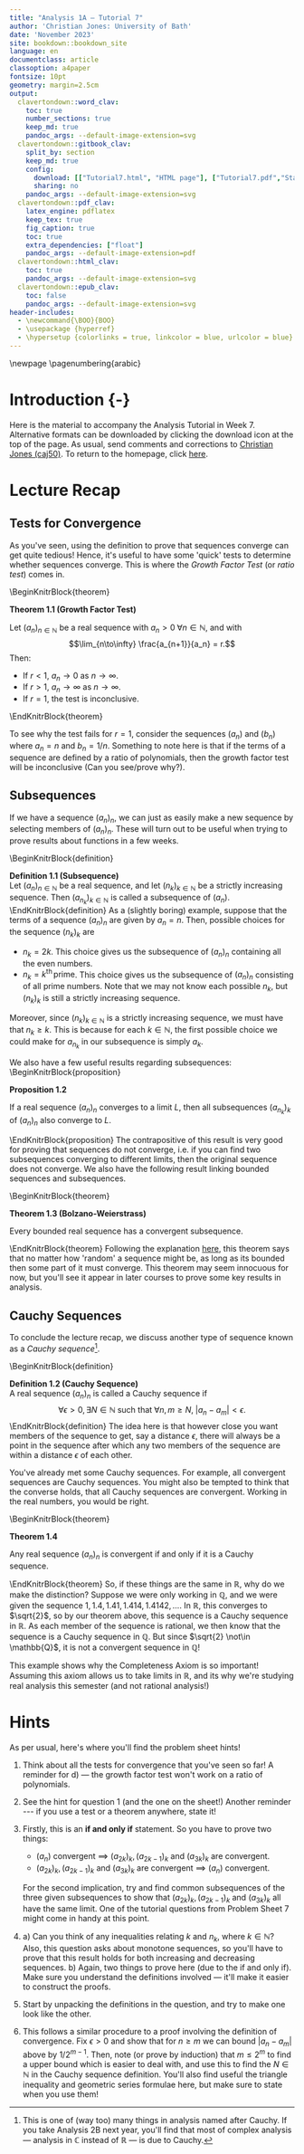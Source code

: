 ```yaml
---
title: "Analysis 1A — Tutorial 7"
author: 'Christian Jones: University of Bath'
date: 'November 2023'
site: bookdown::bookdown_site
language: en
documentclass: article
classoption: a4paper
fontsize: 10pt
geometry: margin=2.5cm
output:
  clavertondown::word_clav:
    toc: true
    number_sections: true
    keep_md: true
    pandoc_args: --default-image-extension=svg
  clavertondown::gitbook_clav:
    split_by: section
    keep_md: true
    config:
      download: [["Tutorial7.html", "HTML page"], ["Tutorial7.pdf","Standard print PDF"], ["Tutorial7Clear.pdf","Clear print PDF"], ["Tutorial7Large.pdf","Large print PDF"], ["Tutorial7.docx","Accessible Word document"], ["Tutorial7.epub","Accessible EPub book" ]]
      sharing: no
    pandoc_args: --default-image-extension=svg
  clavertondown::pdf_clav:
    latex_engine: pdflatex
    keep_tex: true
    fig_caption: true
    toc: true
    extra_dependencies: ["float"]
    pandoc_args: --default-image-extension=pdf
  clavertondown::html_clav:
    toc: true
    pandoc_args: --default-image-extension=svg
  clavertondown::epub_clav:
    toc: false
    pandoc_args: --default-image-extension=svg
header-includes:
  - \newcommand{\BOO}{BOO}
  - \usepackage {hyperref}
  - \hypersetup {colorlinks = true, linkcolor = blue, urlcolor = blue}
---
```


\newpage
\pagenumbering{arabic}

# Introduction {-}
Here is the material to accompany the Analysis Tutorial in Week 7. Alternative formats can be downloaded by clicking the download icon at the top of the page. As usual, send comments and corrections to [Christian Jones (caj50)](mailto:caj50@bath.ac.uk). To return to the homepage, click [here](http://caj50.github.io/tutoring.html).

# Lecture Recap

## Tests for Convergence
As you've seen, using the definition to prove that sequences converge can get quite tedious! Hence, it's useful to have some 'quick' tests to determine whether sequences converge. This is where the *Growth Factor Test* (or *ratio test*) comes in.

\BeginKnitrBlock{theorem}<div class="bookdown-theorem" custom-style="TheoremStyleUpright" id="thm:thm1"><span class="thm:thm1" custom-style="NameStyle"><strong><span id="thm:thm1"></span>Theorem 1.1   (Growth Factor Test) </strong></span><p>Let $(a_n)_{n\in\mathbb{N}}$ be a real sequence with $a_n>0 \; \forall n\in\mathbb{N}$, and with $$\lim_{n\to\infty} \frac{a_{n+1}}{a_n} = r.$$ Then:
  
* If $r < 1$, $a_n \to 0$ as $n \to \infty$.
* If $r > 1$, $a_n \to \infty$ as $n \to \infty$.
* If $r = 1$, the test is inconclusive.
</p></div>\EndKnitrBlock{theorem}

To see why the test fails for $r = 1$, consider the sequences $(a_n)$ and $(b_n)$ where $a_n = n$ and $b_n = 1/n$. Something to note here is that if the terms of a sequence are defined by a ratio of polynomials, then the growth factor test will be inconclusive (Can you see/prove why?).

## Subsequences
If we have a sequence $(a_n)_{n}$, we can just as easily make a new sequence by selecting members of $(a_n)_{n}$. These will turn out to be useful when trying to prove results about functions in a few weeks.

\BeginKnitrBlock{definition}<div class="bookdown-definition" custom-style="DefinitionStyle" id="def:def1"><span class="def:def1" custom-style="NameStyle"><strong><span id="def:def1"></span>Definition 1.1   (Subsequence) </strong></span><div>Let $(a_n)_{n \in \mathbb{N}}$ be a real sequence, and let $(n_k)_{k\in\mathbb{N}}$ be a strictly increasing sequence. Then $(a_{n_k})_{k\in\mathbb{N}}$ is called a subsequence of $(a_n)$.</div></div>\EndKnitrBlock{definition}
As a (slightly boring) example, suppose that the terms of a sequence $(a_n)_n$ are given by $a_n = n$. Then, possible choices for the sequence $(n_k)_k$ are

* $n_k = 2k$. This choice gives us the subsequence of $(a_n)_n$ containing all the even numbers.
* $n_k = k^{\text{th}}\, \text{prime}$. This choice gives us the subsequence of $(a_n)_n$ consisting of all prime numbers. Note that we may not know each possible $n_k$, but $(n_k)_k$ is still a strictly increasing sequence.

Moreover, since $(n_k)_{k\in\mathbb{N}}$ is a strictly increasing sequence, we must have that $n_k \geq k$. This is because for each $k \in \mathbb{N}$, the first possible choice we could make for $a_{n_k}$ in our subsequence is simply $a_k$.

We also have a few useful results regarding subsequences:
\BeginKnitrBlock{proposition}<div class="bookdown-proposition" custom-style="TheoremStyleUpright" id="prp:prop1"><span class="prp:prop1" custom-style="NameStyle"><strong><span id="prp:prop1"></span>Proposition 1.2  </strong></span><p>If a real sequence $(a_n)_n$ converges to a limit $L$, then all subsequences $(a_{n_k})_k$ of $(a_n)_n$ also converge to $L$.</p></div>\EndKnitrBlock{proposition}
The contrapositive of this result is very good for proving that sequences do not converge, i.e. if you can find two subsequences converging to different limits, then the original sequence does not converge. We also have the following result linking bounded sequences and subsequences.

\BeginKnitrBlock{theorem}<div class="bookdown-theorem" custom-style="TheoremStyleUpright" id="thm:thm2"><span class="thm:thm2" custom-style="NameStyle"><strong><span id="thm:thm2"></span>Theorem 1.3   (Bolzano-Weierstrass) </strong></span><p>Every bounded real sequence has a convergent subsequence.</p></div>\EndKnitrBlock{theorem}
Following the explanation [here](https://math.libretexts.org/Bookshelves/Analysis/Book%3A_Real_Analysis_(Boman_and_Rogers)/07%3A_Intermediate_and_Extreme_Values/7.03%3A_The_Bolzano-Weierstrass_Theorem), this theorem says that no matter how 'random' a sequence might be, as long as its bounded then some part of it must converge. This theorem may seem innocuous for now, but you'll see it appear in later courses to prove some key results in analysis.

## Cauchy Sequences
To conclude the lecture recap, we discuss another type of sequence known as a *Cauchy sequence*[^1].

\BeginKnitrBlock{definition}<div class="bookdown-definition" custom-style="DefinitionStyle" id="def:def2"><span class="def:def2" custom-style="NameStyle"><strong><span id="def:def2"></span>Definition 1.2   (Cauchy Sequence) </strong></span><div>A real sequence $(a_n)_n$ is called a Cauchy sequence if $$\forall \epsilon >0, \exists N \in \mathbb{N} \; \text{such that} \; \forall n,m \geq N, \; \lvert a_n - a_m\rvert < \epsilon.$$</div></div>\EndKnitrBlock{definition}
The idea here is that however close you want members of the sequence to get, say a distance $\epsilon$, there will always be a point in the sequence after which any two members of the sequence are within a distance $\epsilon$ of each other. 

You've already met some Cauchy sequences. For example, all convergent sequences are Cauchy sequences. You might also be tempted to think that the converse holds, that all Cauchy sequences are convergent. Working in the real numbers, you would be right.

\BeginKnitrBlock{theorem}<div class="bookdown-theorem" custom-style="TheoremStyleUpright" id="thm:thm3"><span class="thm:thm3" custom-style="NameStyle"><strong><span id="thm:thm3"></span>Theorem 1.4  </strong></span><p>Any real sequence $(a_n)_n$ is convergent if and only if it is a Cauchy sequence.</p></div>\EndKnitrBlock{theorem}
So, if these things are the same in $\mathbb{R}$, why do we make the distinction? Suppose we were only working in $\mathbb{Q}$, and we were given the sequence $1,1.4,1.41,1.414,1.4142,\ldots$. In $\mathbb{R}$, this converges to $\sqrt{2}$, so by our theorem above, this sequence is a Cauchy sequence in $\mathbb{R}$. As each member of the sequence is rational, we then know that the sequence is a Cauchy sequence in $\mathbb{Q}$. But since $\sqrt{2} \not\in \mathbb{Q}$, it is not a convergent sequence in $\mathbb{Q}$!

This example shows why the Completeness Axiom is so important! Assuming this axiom allows us to take limits in $\mathbb{R}$, and its why we're studying real analysis this semester (and not rational analysis!)

[^1]:This is one of (way too) many things in analysis named after Cauchy. If you take Analysis 2B next year, you'll find that most of complex analysis — analysis in $\mathbb{C}$ instead of $\mathbb{R}$ — is due to Cauchy.

# Hints
As per usual, here's where you'll find the problem sheet hints!

1.  Think about all the tests for convergence that you've seen so far! A reminder for d) — the growth factor test won't work on a ratio of polynomials.
2.  See the hint for question 1 (and the one on the sheet!) Another reminder --- if you use a test or a theorem anywhere, state it!
3.  Firstly, this is an **if and only if** statement. So you have to prove two things:
     * $(a_n)$ convergent $\implies$ $(a_{2k})_k, (a_{2k-1})_k$ and $(a_{3k})_k$ are convergent.
     * $(a_{2k})_k, (a_{2k-1})_k$ and $(a_{3k})_k$ are convergent $\implies$ $(a_n)$ convergent.
     
    For the second implication, try and find common subsequences of the three given subsequences to show that $(a_{2k})_k, (a_{2k-1})_k$ and $(a_{3k})_k$ all have the same limit. One of the tutorial questions from Problem Sheet 7 might come in handy at this point.
4.   a)  Can you think of any inequalities relating $k$ and $n_k$, where $k \in \mathbb{N}$? Also, this question asks about monotone sequences, so you'll have to prove that this result holds for both increasing and decreasing sequences.
     b)  Again, two things to prove here (due to the if and only if). Make sure you understand the definitions involved — it'll make it easier to construct the proofs.
5.  Start by unpacking the definitions in the question, and try to make one look like the other.
6.  This follows a similar procedure to a proof involving the definition of convergence. Fix $\epsilon > 0$ and show that for $n\geq m$ we can bound $\lvert a_n - a_m \rvert$ above by $1/2^{m-1}$. Then, note (or prove by induction) that $m \leq 2^m$ to find a upper bound which is easier to deal with, and use this to find the $N \in \mathbb{N}$ in the Cauchy sequence definition. You'll also find useful the triangle inequality and geometric series formulae here, but make sure to state when you use them!

<!--chapter:end:index.Rmd-->

